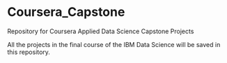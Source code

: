 # Coursera_Capstone
Repository for Coursera Applied Data Science  Capstone Projects

All the projects in the final course of the IBM Data Science will be saved in this repository.
